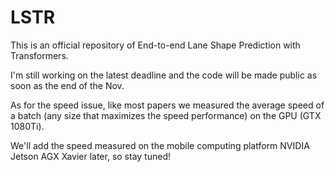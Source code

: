 # LSTR
This is an official repository of End-to-end Lane Shape Prediction with Transformers.

I'm still working on the latest deadline and the code will be made public as soon as the end of the Nov.

As for the speed issue, like most papers we measured the average speed of a batch (any size that maximizes the speed performance) on the GPU (GTX 1080Ti). 

We'll add the speed measured on the mobile computing platform NVIDIA Jetson AGX Xavier later, so stay tuned!
